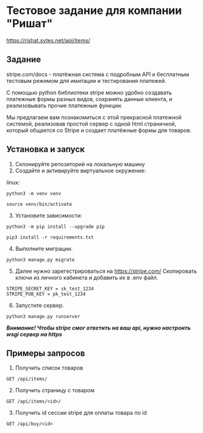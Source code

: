 # Тестовое задание для компании "Ришат"
https://rishat.sytes.net/api/items/

## Задание
stripe.com/docs - платёжная система с подробным API и бесплатным тестовым режимом для имитации и тестирования платежей.

С помощью python библиотеки stripe можно удобно создавать платежные формы разных видов, сохранять данные клиента, и реализовывать прочие платежные функции. 

Мы предлагаем вам познакомиться с этой прекрасной платежной системой, реализовав простой сервер с одной html страничкой, который общается со Stripe и создает платёжные формы для товаров. 

## Установка и запуск
1. Склонируйте репозиторий на локальную машину
2. Создайте и активируйте виртуальное окружение:

linux:
```
python3 -m venv venv
```
```
source venv/bin/activate
```

3. Установите зависимости:
```
python3 -m pip install --upgrade pip
```
```
pip3 install -r requirements.txt
```

4. Выполните миграции.
```
python3 manage.py migrate
```

5. Далее нужно зарегестрироваться на https://stripe.com/
Скопировать ключи из личного кабинета и добавить их в .env файл.
```
STRIPE_SECRET_KEY = sk_test_1234
STRIPE_PUB_KEY = pk_test_1234
```

6. Запустите сервер.
```
python3 manage.py runserver
```
***Внимание! Чтобы stripe смог ответить на ваш api, нужно настроить wsgi сервер на https***

## Примеры запросов
1. Получить список товаров
```
GET /api/items/
```

2. Получить страницу с товаром
```
GET /api/items/<id>/
```

3. Получить id сессии stripe для оплаты товара по id
```
GET /api/buy/<id>
```
